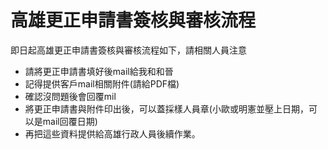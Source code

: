 # 高雄更正申請書簽核與審核流程

即日起高雄更正申請書簽核與審核流程如下，請相關人員注意

- 請將更正申請書填好後mail給我和和晉
- 記得提供客戶mail相關附件(請給PDF檔)
- 確認沒問題後會回覆mil
- 將更正申請書與附件印出後，可以蓋採樣人員章(小歐或明憲並壓上日期，可以是mail回覆日期)
- 再把這些資料提供給高雄行政人員後續作業。
